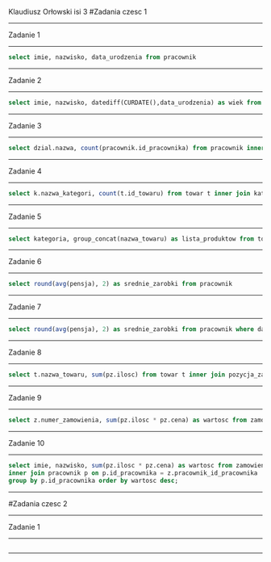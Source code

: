 Klaudiusz Orłowski isi 3
#Zadania czesc 1
***
Zadanie 1
***
```sql
select imie, nazwisko, data_urodzenia from pracownik
```
***
Zadanie 2
***
```sql
select imie, nazwisko, datediff(CURDATE(),data_urodzenia) as wiek from pracownik
```
***
Zadanie 3
***
```sql
select dzial.nazwa, count(pracownik.id_pracownika) from pracownik inner join dzial on pracownik.dzial = dzial.id_dzialu group by dzial.id_dzialu
```
***
Zadanie 4
***
```sql
select k.nazwa_kategori, count(t.id_towaru) from towar t inner join kategoria k on t.kategoria = k.id_kategori group by k.id_kategori;
```
***
Zadanie 5
***
```sql
select kategoria, group_concat(nazwa_towaru) as lista_produktow from towar group by kategoria 
```
***
Zadanie 6
***
```sql
select round(avg(pensja), 2) as srednie_zarobki from pracownik
```
***
Zadanie 7
***
```sql
select round(avg(pensja), 2) as srednie_zarobki from pracownik where datediff(curdate(), data_zatrudnienia) >= 5;
```
***
Zadanie 8
***
```sql
select t.nazwa_towaru, sum(pz.ilosc) from towar t inner join pozycja_zamowienia pz on t.id_towaru = pz.towar group by t.nazwa_towaru order by 2 desc limit 10;
```
***
Zadanie 9
***
```sql
select z.numer_zamowienia, sum(pz.ilosc * pz.cena) as wartosc from zamowienie z inner join pozycja_zamowienia pz on z.id_zamowienia = pz.zamowienie where year(z.data_zamowienia) = 2017 and quarter(z.data_zamowienia) = 1 group by z.id_zamowienia
```
***
Zadanie 10
***
```sql
select imie, nazwisko, sum(pz.ilosc * pz.cena) as wartosc from zamowienie z inner join pozycja_zamowienia pz on z.id_zamowienia = pz.zamowienie 
inner join pracownik p on p.id_pracownika = z.pracownik_id_pracownika
group by p.id_pracownika order by wartosc desc;
```
***
#Zadania czesc 2
***
Zadanie 1
***
```sql
```
***

